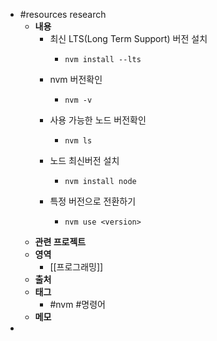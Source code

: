 - #resources research
	- **내용**
		- 최신 LTS(Long Term Support) 버전 설치
			- ```
			  nvm install --lts
			  ```
		- nvm 버전확인
			- ```shell
			  nvm -v
			  ```
		- 사용 가능한 노드 버전확인
			- ```shell
			  nvm ls
			  ```
		- 노드 최신버전 설치
			- ```shell
			  nvm install node
			  ```
		- 특정 버전으로 전환하기
			- ```shell
			  nvm use <version>
			  ```
	- **관련 프로젝트**
	- **영역**
		- [[프로그래밍]]
	- **출처**
	- **태그**
		- #nvm #명령어
	- **메모**
-